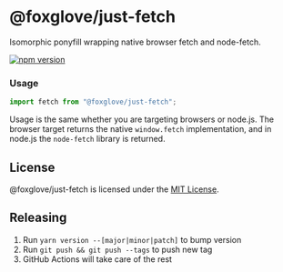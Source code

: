 # @foxglove/just-fetch

Isomorphic ponyfill wrapping native browser fetch and node-fetch.

[![npm version](https://img.shields.io/npm/v/@foxglove/just-fetch.svg?style=flat)](https://www.npmjs.com/package/@foxglove/just-fetch)

### Usage

```ts
import fetch from "@foxglove/just-fetch";
```

Usage is the same whether you are targeting browsers or node.js. The browser
target returns the native `window.fetch` implementation, and in node.js the
`node-fetch` library is returned.

## License

@foxglove/just-fetch is licensed under the [MIT License](https://opensource.org/licenses/MIT).

## Releasing

1. Run `yarn version --[major|minor|patch]` to bump version
2. Run `git push && git push --tags` to push new tag
3. GitHub Actions will take care of the rest
